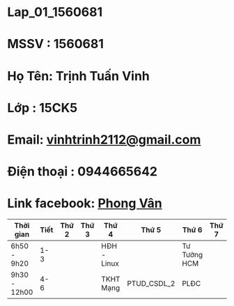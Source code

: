 # Lap_01_1560681
# MSSV : 1560681
# Họ Tên: Trịnh Tuấn Vinh
# Lớp : 15CK5
# Email: vinhtrinh2112@gmail.com
# Điện thoại : 0944665642
# Link facebook: [Phong Vân](https://www.facebook.com/profile.php?id=100009894609600)

|Thời gian   |Tiết |Thứ 2|Thứ 3|   Thứ 4   |   Thứ 5   |   Thứ 6    |Thứ 7|
|------------|-----|-----|-----|-----------|-----------|------------|-----|
|6h50 - 9h20 | 1-3 |     |     |HĐH - Linux|           |Tư Tưởng HCM|     |
|9h30 - 12h00| 4-6 |     |     |TKHT Mạng  |PTUD_CSDL_2|PLĐC        |     |
